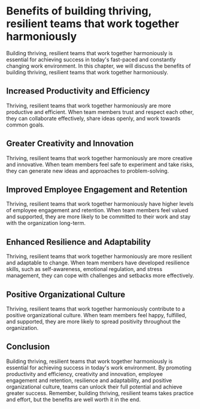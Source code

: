 Benefits of building thriving, resilient teams that work together harmoniously
=======================================================================================================

Building thriving, resilient teams that work together harmoniously is essential for achieving success in today's fast-paced and constantly changing work environment. In this chapter, we will discuss the benefits of building thriving, resilient teams that work together harmoniously.

Increased Productivity and Efficiency
-------------------------------------

Thriving, resilient teams that work together harmoniously are more productive and efficient. When team members trust and respect each other, they can collaborate effectively, share ideas openly, and work towards common goals.

Greater Creativity and Innovation
---------------------------------

Thriving, resilient teams that work together harmoniously are more creative and innovative. When team members feel safe to experiment and take risks, they can generate new ideas and approaches to problem-solving.

Improved Employee Engagement and Retention
------------------------------------------

Thriving, resilient teams that work together harmoniously have higher levels of employee engagement and retention. When team members feel valued and supported, they are more likely to be committed to their work and stay with the organization long-term.

Enhanced Resilience and Adaptability
------------------------------------

Thriving, resilient teams that work together harmoniously are more resilient and adaptable to change. When team members have developed resilience skills, such as self-awareness, emotional regulation, and stress management, they can cope with challenges and setbacks more effectively.

Positive Organizational Culture
-------------------------------

Thriving, resilient teams that work together harmoniously contribute to a positive organizational culture. When team members feel happy, fulfilled, and supported, they are more likely to spread positivity throughout the organization.

Conclusion
----------

Building thriving, resilient teams that work together harmoniously is essential for achieving success in today's work environment. By promoting productivity and efficiency, creativity and innovation, employee engagement and retention, resilience and adaptability, and positive organizational culture, teams can unlock their full potential and achieve greater success. Remember, building thriving, resilient teams takes practice and effort, but the benefits are well worth it in the end.


